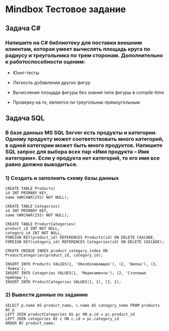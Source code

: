 # Mindbox Тестовое задание

## Задача C#

### Напишите на C# библиотеку для поставки внешним клиентам, которая умеет вычислять площадь круга по радиусу и треугольника по трем сторонам. Дополнительно к работоспособности оценим:

* Юнит-тесты

* Легкость добавления других фигур

* Вычисление площади фигуры без знания типа фигуры в compile-time

* Проверку на то, является ли треугольник прямоугольным 

## Задача SQL

### В базе данных MS SQL Server есть продукты и категории. Одному продукту может соответствовать много категорий, в одной категории может быть много продуктов. Напишите SQL запрос для выбора всех пар «Имя продукта – Имя категории». Если у продукта нет категорий, то его имя все равно должно выводиться.

### 1) Создать и заполнить схему базы данных

    CREATE TABLE Products(
    id INT PRIMARY KEY, 
    name VARCHAR(255) NOT NULL);

    CREATE TABLE Categories(
    id INT PRIMARY KEY,
    name VARCHAR(255) NOT NULL);

    CREATE TABLE ProductCategories(
    product_id INT NOT NULL,
    category_id INT NOT NULL,
    FOREIGN KEY(product_id) REFERENCES Products(id) ON DELETE CASCADE,
    FOREIGN KEY(category_id) REFERENCES Categories(id) ON DELETE CASCADE);

    CREATE UNIQUE INDEX product_category_index ON ProductCategories(product_id, category_id);

    INSERT INTO Products VALUES(1, 'Обезболивающее'), (2, 'Вилка'), (3, 'Ложка');
    INSERT INTO Categories VALUES(1, 'Медикаменты'), (2, 'Столовые приборы');
    INSERT INTO ProductCategories VALUES(1, 1), (2, 2);

### 2) Вывести данные по заданию
    SELECT p.name AS product_name, c.name AS category_name FROM products AS p
    LEFT JOIN productCategories AS pc ON p.id = pc.product_id
    LEFT JOIN categories AS c ON c.id = pc.category_id
    ORDER BY product_name;